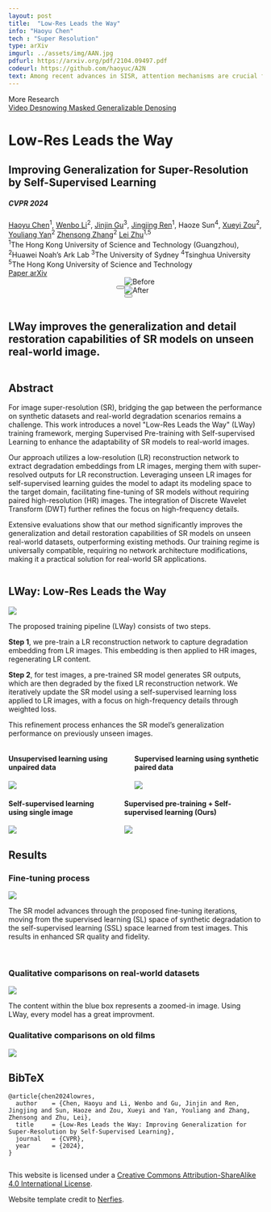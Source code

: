 ```yaml
---
layout: post
title:  "Low-Res Leads the Way"
info: "Haoyu Chen"
tech : "Super Resolution"
type: arXiv
imgurl: ../assets/img/AAN.jpg
pdfurl: https://arxiv.org/pdf/2104.09497.pdf
codeurl: https://github.com/haoyuc/A2N
text: Among recent advances in SISR, attention mechanisms are crucial for high performance SR models. However, few works really discuss why attention works and how it works. In this work, we attempt to quantify and visualize the static attention mechanisms and show that not all attention modules are equally beneficial. We then propose attention in attention network (AN) for highly accurate image SR. This allows attention modules to specialize to beneficial examples without otherwise penalties and thus greatly improve the capacity of the attention network with little parameter overhead. 
---
```


  <script>
    window.dataLayer = window.dataLayer || [];

    function gtag() {
      dataLayer.push(arguments);
    }

    gtag('js', new Date());

    gtag('config', 'G-PYVRSFMDRL');
  </script>

  <script async src="./assets/js/1.js"></script>

  <link href="https://fonts.googleapis.com/css?family=Google+Sans|Noto+Sans|Castoro"
        rel="stylesheet">


  <link rel="stylesheet" href="./assets/css/bulma.min.css">
  <link rel="stylesheet" href="./assets/css/1.css">
  <link rel="stylesheet" href="./assets/css/bulma-carousel.min.css">
  <link rel="stylesheet" href="./assets/css/bulma-slider.min.css">
  <link rel="stylesheet" href="./assets/css/fontawesome.all.min.css">
  <link rel="stylesheet"
        href="https://cdn.jsdelivr.net/gh/jpswalsh/academicons@1/css/academicons.min.css">
  <link rel="stylesheet" href="./assets/css/index.css">
  <link rel="icon" href="./assets/images/favicon.svg">


  <script src="https://ajax.googleapis.com/ajax/libs/jquery/3.5.1/jquery.min.js"></script>
  <script defer src="./assets/js/fontawesome.all.min.js"></script>
  <script src="./assets/js/bulma-carousel.min.js"></script>
  <script src="./assets/js/bulma-slider.min.js"></script>
  <!-- <script src="./assets/js/index.js"></script> -->
<!-- </head> -->

<nav class="navbar" role="navigation" aria-label="main navigation">
  <div class="navbar-brand">
    <a role="button" class="navbar-burger" aria-label="menu" aria-expanded="false">
      <span aria-hidden="true"></span>
      <span aria-hidden="true"></span>
      <span aria-hidden="true"></span>
    </a>
  </div>
  <div class="navbar-menu">
    <div class="navbar-start" style="flex-grow: 1; justify-content: center;">
      <a class="navbar-item" href="https://haoyuchen.com/">
      <span class="icon">
          <i class="fas fa-home"></i>
      </span>
      </a>
      <div class="navbar-item has-dropdown is-hoverable">
        <a class="navbar-link">
          More Research
        </a>
        <div class="navbar-dropdown">
          <a class="navbar-item" href="https://haoyuchen.com/VideoDesnowing">
            Video Desnowing
          </a>
          <a class="navbar-item" href="https://github.com/haoyuc/MaskedDenoising">
            Masked Generalizable Denosing
          </a>
          <!-- <a class="navbar-item" href="https://latentfusion.github.io">
            LatentFusion
          </a>
          <a class="navbar-item" href="https://photoshape.github.io">
            PhotoShape
          </a> -->
        </div>
      </div>
    </div>

  </div>
</nav>


<div class="hero">
  <div class="hero-body">
    <div class="container is-max-desktop">
      <div class="columns is-centered">
        <div class="column has-text-centered">
          <h1 class="title is-1 publication-title">Low-Res Leads the Way</h1>
          <h2 class="title is-2 publication-title">Improving Generalization for Super-Resolution by Self-Supervised Learning</h2>
          <h5 class="is-size-5 publication-authors">CVPR 2024</h5>          
            <div class="is-size-5 publication-authors">
            <span class="author-block">
              <a href="https://haoyuchen.com/">Haoyu Chen</a><sup>1</sup>,</span>
            <span class="author-block">
              <a href="https://fenglinglwb.github.io/">Wenbo Li</a><sup>2</sup>,</span>
            <span class="author-block">
              <a href="https://www.jasongt.com/">Jinjin Gu</a><sup>3</sup>,
            </span>
            <span class="author-block">
              <a href="https://scholar.google.com.hk/citations?hl=zh-CN&user=wcuqACgAAAAJ">Jingjing Ren</a><sup>1</sup>,
            </span>
            <span class="author-block">
              Haoze Sun<sup>4</sup>,
            </span>
            <span class="author-block">
              <a href="https://scholar.google.com.hk/citations?user=0ua28KoAAAAJ">Xueyi Zou</a><sup>2</sup>,
            </span>
            <span class="author-block">
              <a href="https://scholar.google.com.hk/citations?user=JPUwfAMAAAAJ">Youliang Yan</a><sup>2</sup>
            </span>
            <span class="author-block">
              <a href="https://scholar.google.com.hk/citations?user=fs8HQxQAAAAJ">Zhensong Zhang</a><sup>2</sup>
            </span>
            <span class="author-block">
              <a href="https://sites.google.com/site/indexlzhu/home">Lei Zhu</a><sup>1,5</sup>
            </span>
          </div>
            <div class="is-size-5 publication-authors">
            <span class="author-block"><sup>1</sup>The Hong Kong University of Science and Technology (Guangzhou),</span>
            <span class="author-block"><sup>2</sup>Huawei Noah’s Ark Lab</span>
            <span class="author-block"><sup>3</sup>The University of Sydney</span>
            <span class="author-block"><sup>4</sup>Tsinghua University</span>
            <span class="author-block"><sup>5</sup>The Hong Kong University of Science and Technology</span>
            </div>
          <div class="column has-text-centered">
            <div class="publication-links">
              <!-- PDF Link. -->
              <span class="link-block">
                <a href=""
                   class="external-link button is-normal is-rounded is-dark">
                  <span class="icon">
                      <i class="fas fa-file-pdf"></i>
                  </span>
                  <span>Paper</span>
                </a>
              </span>
              <span class="link-block">
                <a href="https://arxiv.org/abs/2403.02601"
                   class="external-link button is-normal is-rounded is-dark">
                  <span class="icon">
                      <i class="ai ai-arxiv"></i>
                  </span>
                  <span>arXiv</span>
                </a>
              </span>
              <!-- <span class="link-block">
                <a href=""
                   class="external-link button is-normal is-rounded is-dark">
                  <span class="icon">
                      <i class="fab fa-github"></i>
                  </span>
                  <span>Code</span>
                  </a>
              </span> -->
          </div>
        </div>
      </div>
    </div>
  </div>
</div>


<div style="display: flex;justify-content: center;align-items: center; position: relative;">

  <button id="prevImage" aria-label="上一张" class="toggle-button"></button>

  <div class="ba-slider">
    <img src="./assets/img/Lway/ours.jpg" alt="Before" class="before-image">
    <div class="img-overlay" style="clip: rect(0px, 250px, 500px, 0px);">
        <img src="./assets/img/Lway/stablesr.jpg" alt="After">
    </div>
    <div class="slider-handle" style="left: 250px;">
      <div class="handle-center"></div> 
    </div>
    <button id="nextImage" aria-label="下一张" class="toggle-button"></button>
  </div>
  
</div>



<h2 class="subtitle has-text-centered" style="padding-top: 15px;">
  <span class="dnerf">LWay</span>  improves the generalization and detail restoration capabilities of SR models on unseen real-world image.
</h2>




<section class="hero is-light is-small">
  <div class="hero-body">
    <div class="container">
      <!-- <section class="section"> -->
        <div class="container is-max-desktop">
          <!-- Abstract. -->
          <div class="columns is-centered has-text-centered">
            <div class="column is-four-fifths">
              <h2 class="title is-3">Abstract</h2>
              <div class="content has-text-justified">
                <p>
                  For image super-resolution (SR), bridging the gap between the performance on synthetic datasets and real-world degradation scenarios remains a challenge. 
                  This work introduces a novel "Low-Res Leads the Way" (LWay) training framework, 
                  merging Supervised Pre-training with Self-supervised Learning to enhance the adaptability of SR models to real-world images. 
                </p>
                <p>
                  Our approach utilizes a low-resolution (LR) reconstruction network to extract degradation embeddings from LR images, 
                  merging them with super-resolved outputs for LR reconstruction. 
                  Leveraging unseen LR images for self-supervised learning guides the model to adapt its modeling space to the target domain, 
                  facilitating fine-tuning of SR models without requiring paired high-resolution (HR) images. 
                  The integration of Discrete Wavelet Transform (DWT) further refines the focus on high-frequency details. 
                </p>
                <p>
                  Extensive evaluations show that our method significantly improves the generalization and detail restoration 
                  capabilities of SR models on unseen real-world datasets, outperforming existing methods. 
                  Our training regime is universally compatible, requiring no network architecture modifications, 
                  making it a practical solution for real-world SR applications.
                </p>
              </div>
            </div>
          </div>
          <!--/ Abstract. -->
        </div>
      <!-- </section> -->
    </div>
  </div>
</section>


<!-- <section class="section">
  <div class="container is-max-desktop">
    <div class="columns is-centered has-text-centered">
      <div class="column is-four-fifths">
        <h2 class="title is-3">Abstract</h2>
        <div class="content has-text-justified">          
          <p>
            For image super-resolution (SR), bridging the gap between the performance on synthetic datasets and real-world degradation scenarios remains a challenge. 
            This work introduces a novel "Low-Res Leads the Way" (LWay) training framework, 
            merging Supervised Pre-training with Self-supervised Learning to enhance the adaptability of SR models to real-world images. 
          </p>
          <p>
            Our approach utilizes a low-resolution (LR) reconstruction network to extract degradation embeddings from LR images, 
            merging them with super-resolved outputs for LR reconstruction. 
            Leveraging unseen LR images for self-supervised learning guides the model to adapt its modeling space to the target domain, 
            facilitating fine-tuning of SR models without requiring paired high-resolution (HR) images. 
            The integration of Discrete Wavelet Transform (DWT) further refines the focus on high-frequency details. 
          </p>
          <p>
            Extensive evaluations show that our method significantly improves the generalization and detail restoration 
            capabilities of SR models on unseen real-world datasets, outperforming existing methods. 
            Our training regime is universally compatible, requiring no network architecture modifications, 
            making it a practical solution for real-world SR applications.
          </p>
        </div>
      </div>
    </div>
  </div>
</section> -->





<section class="section">
  <div class="container is-max-desktop">
    <!-- Abstract. -->
    <div class="columns is-centered has-text-centered">
      <div class="column is-four-fifths">
        <h2 class="title is-3">LWay:  Low-Res Leads the Way</h2>
        <div class="content has-text-justified">
          <img src="./assets/img/Lway/net.jpg">
          <p>
          </p>
          <p>
            The proposed training pipeline (LWay) consists of two steps. 
          </p>
          <p>
            <strong>Step 1</strong>, we pre-train a LR reconstruction network to capture degradation embedding from LR images. 
            This embedding is then applied to HR images, regenerating LR content. 
          </p>
          <p>
            <strong>Step 2</strong>, for test images, a pre-trained SR model generates SR outputs, 
            which are then degraded by the fixed LR reconstruction network. 
            We iteratively update the SR model using a self-supervised learning loss applied to LR images, 
            with a focus on high-frequency details through weighted loss. 
          </p>
          <p>
            This refinement process enhances the SR model’s generalization performance 
            on previously unseen images.
          </p>
        </div>
      </div>
    </div>
    <!--/ Abstract. -->
  </div>
</section>






<section class="section">
  <div class="container is-max-desktop">
    <div class="columns is-centered">
      <!-- Visual Effects. -->
      <div class="column">
        <div class="content">
          <h4 class="title is-6">Unsupervised learning using unpaired data</h4>
          <img src="./assets/img/Lway/1.jpg">
          <!-- <p>
            Using <i>nerfies</i> you can create fun visual effects. This Dolly zoom effect
            would be impossible without nerfies since it would require going through a wall.
          </p> -->
        </div>
      </div>
      <!--/ Visual Effects. -->
      <!-- Matting. -->
      <div class="column">
        <h4 class="title is-6">Supervised learning using synthetic paired data</h4>
        <div class="columns is-centered">
          <div class="column content">
            <img src="./assets/img/Lway/2.jpg">
            <!-- <p>
              As a byproduct of our method, we can also solve the matting problem by ignoring
              samples that fall outside of a bounding box during rendering.
            </p> -->
          </div>
        </div>
      </div>
    </div>
    <!--/ Matting. -->
    <div class="columns is-centered">
      <!-- Visual Effects. -->
      <div class="column">
        <div class="content">
          <h4 class="title is-6">Self-supervised learning using single image</h4>
          <img src="./assets/img/Lway/3.jpg">
          <!-- <p>
            Using <i>nerfies</i> you can create fun visual effects. This Dolly zoom effect
            would be impossible without nerfies since it would require going through a wall.
          </p> -->
        </div>
      </div>
      <!--/ Visual Effects. -->
      <!-- Matting. -->
      <div class="column">
        <h4 class="title is-6">Supervised pre-training + Self-supervised learning (Ours)</h4>
        <div class="columns is-centered">
          <div class="column content">
            <img src="./assets/img/Lway/4.jpg">
            <!-- <p>
              As a byproduct of our method, we can also solve the matting problem by ignoring
              samples that fall outside of a bounding box during rendering.
            </p> -->
          </div>
        </div>
      </div>
    </div>
    <!-- Animation. -->
    <div class="columns is-centered">
      <div class="column is-full-width">
        <h2 class="title is-3">Results</h2>
        <!-- Interpolating. -->
        <h3 class="title is-4">Fine-tuning process</h3>
        <div class="content has-text-justified">
          <img src="./assets/img/Lway/iteration.jpg">
          <p>
            The SR model advances through the proposed fine-tuning iterations, 
            moving from the supervised learning (SL) space of synthetic degradation to 
            the self-supervised learning (SSL) space learned from test images. 
            This results in enhanced SR quality and fidelity.
          </p>
        </div>
        <br/>
        <!--/ Interpolating. -->
        <!-- Re-rendering. -->
        <h3 class="title is-4">Qualitative comparisons on real-world datasets</h3>
        <div class="content has-text-justified">
          <img src="./assets/img/Lway/samples.jpg">
          <p>
            <!-- Qualitative comparisons on real-world datasets.  -->
            The content within the blue box represents a zoomed-in image.
            Using <span class="dnerf">LWay</span>, every model has a great improvment.
          </p>
        </div>
        <!--/ Re-rendering. -->
        <h3 class="title is-4">Qualitative comparisons on old films</h3>
        <div class="content has-text-justified">
          <img src="./assets/img/Lway/movie.jpg">
          <!-- <p>
            Using <span class="dnerf">LWay</span>, every model has a great improvment.
          </p> -->
        </div>
      </div>
    </div>

  </div>
</section>


<section class="section" id="BibTeX">
  <div class="container is-max-desktop content">
    <h2 class="title">BibTeX</h2>
    <pre><code>@article{chen2024lowres,
  author    = {Chen, Haoyu and Li, Wenbo and Gu, Jinjin and Ren, Jingjing and Sun, Haoze and Zou, Xueyi and Yan, Youliang and Zhang, Zhensong and Zhu, Lei},
  title     = {Low-Res Leads the Way: Improving Generalization for Super-Resolution by Self-Supervised Learning},
  journal   = {CVPR},
  year      = {2024},
}</code></pre>
  </div>
</section>


<footer class="footer">
  <div class="container">
    <div class="content has-text-centered">
      <a class="icon-link"
         href="">
        <i class="fas fa-file-pdf"></i>
      </a>
      <a class="icon-link" href="https://github.com/haoyuc" class="external-link" disabled>
        <i class="fab fa-github"></i>
      </a>
    </div>
    <div class="columns is-centered">
      <div class="column is-8">
        <div class="content">
          <p>
            This website is licensed under a <a rel="license"
                                                href="http://creativecommons.org/licenses/by-sa/4.0/">Creative
            Commons Attribution-ShareAlike 4.0 International License</a>.
          </p>
          <p>
            Website template credit to <a
              href="https://github.com/nerfies/nerfies.github.io">Nerfies</a>.
          </p>
        </div>
      </div>
    </div>
  </div>
</footer>

<!-- </body> -->
<!-- </html> -->
